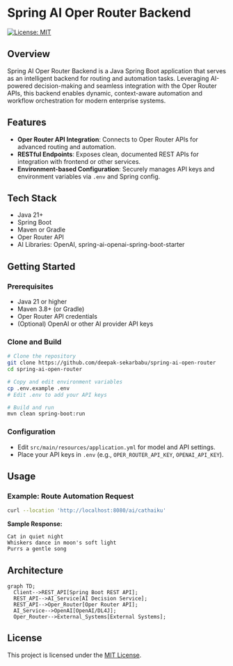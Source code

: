 # Spring AI Oper Router Backend

[![License: MIT](https://img.shields.io/badge/License-MIT-yellow.svg)](LICENSE)

## Overview

Spring AI Oper Router Backend is a Java Spring Boot application that serves as an intelligent backend for routing and automation tasks. Leveraging AI-powered decision-making and seamless integration with the Oper Router APIs, this backend enables dynamic, context-aware automation and workflow orchestration for modern enterprise systems.

## Features

- **Oper Router API Integration**: Connects to Oper Router APIs for advanced routing and automation.
- **RESTful Endpoints**: Exposes clean, documented REST APIs for integration with frontend or other services.
- **Environment-based Configuration**: Securely manages API keys and environment variables via `.env` and Spring config.

## Tech Stack

- Java 21+
- Spring Boot
- Maven or Gradle
- Oper Router API
- AI Libraries: OpenAI, spring-ai-openai-spring-boot-starter

## Getting Started

### Prerequisites
- Java 21 or higher
- Maven 3.8+ (or Gradle)
- Oper Router API credentials
- (Optional) OpenAI or other AI provider API keys

### Clone and Build

```sh
# Clone the repository
git clone https://github.com/deepak-sekarbabu/spring-ai-open-router
cd spring-ai-open-router

# Copy and edit environment variables
cp .env.example .env
# Edit .env to add your API keys

# Build and run
mvn clean spring-boot:run
```

### Configuration
- Edit `src/main/resources/application.yml` for model and API settings.
- Place your API keys in `.env` (e.g., `OPER_ROUTER_API_KEY`, `OPENAI_API_KEY`).

## Usage

### Example: Route Automation Request

```sh
curl --location 'http://localhost:8080/ai/cathaiku'
```

**Sample Response:**
```
Cat in quiet night
Whiskers dance in moon's soft light
Purrs a gentle song
```

## Architecture

```mermaid
graph TD;
  Client-->REST_API[Spring Boot REST API];
  REST_API-->AI_Service[AI Decision Service];
  REST_API-->Oper_Router[Oper Router API];
  AI_Service-->OpenAI[OpenAI/DL4J];
  Oper_Router-->External_Systems[External Systems];
```


## License

This project is licensed under the [MIT License](LICENSE).

